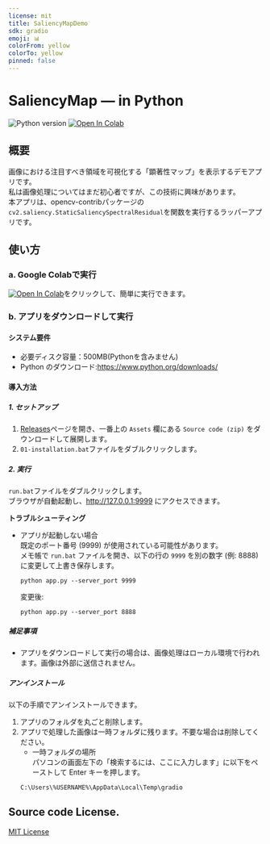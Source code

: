 ```yaml
---
license: mit
title: SaliencyMapDemo
sdk: gradio
emoji: 📊
colorFrom: yellow
colorTo: yellow
pinned: false
---
```

# SaliencyMap — in Python
![Python version](https://img.shields.io/badge/python-3.8+-important)
<a href="https://colab.research.google.com/github/umyuu/SaliencyMapDemo/blob/main/launch_app.ipynb" target="_parent"><img src="https://colab.research.google.com/assets/colab-badge.svg" alt="Open In Colab"/></a>

## 概要  
画像における注目すべき領域を可視化する「顕著性マップ」を表示するデモアプリです。  
私は画像処理についてはまだ初心者ですが、この技術に興味があります。  
本アプリは、opencv-contribパッケージの`cv2.saliency.StaticSaliencySpectralResidual`を関数を実行するラッパーアプリです。  

## 使い方  
### a. Google Colabで実行  
<a href="https://colab.research.google.com/github/umyuu/SaliencyMapDemo/blob/main/launch_app.ipynb" target="_parent"><img src="https://colab.research.google.com/assets/colab-badge.svg" alt="Open In Colab"/></a>をクリックして、簡単に実行できます。  

### b. アプリをダウンロードして実行  
#### システム要件  
- 必要ディスク容量：500MB(Pythonを含みません)  
- Python のダウンロード:https://www.python.org/downloads/  

#### 導入方法  
##### 1. セットアップ  
1. [Releases](https://github.com/umyuu/SaliencyMapDemo/releases)ページを開き、一番上の `Assets` 欄にある `Source code (zip)` をダウンロードして展開します。  
2. `01-installation.bat`ファイルをダブルクリックします。  
##### 2. 実行  
`run.bat`ファイルをダブルクリックします。  
ブラウザが自動起動し、http://127.0.0.1:9999 にアクセスできます。  

**トラブルシューティング**  
- アプリが起動しない場合  
	既定のポート番号 (9999) が使用されている可能性があります。  
	メモ帳で `run.bat` ファイルを開き、以下の行の `9999` を別の数字 (例: 8888) に変更して上書き保存します。  
	~~~
	python app.py --server_port 9999  
	~~~
	変更後:
	~~~
	python app.py --server_port 8888  
	~~~
##### 補足事項  
- アプリをダウンロードして実行の場合は、画像処理はローカル環境で行われます。画像は外部に送信されません。  

##### アンインストール  
以下の手順でアンインストールできます。  
1. アプリのフォルダを丸ごと削除します。  
2. アプリで処理した画像は一時フォルダに残ります。不要な場合は削除してください。  
	- 一時フォルダの場所  
	パソコンの画面左下の「検索するには、ここに入力します」に以下をペーストして Enter キーを押します。  
	~~~
	C:\Users\%USERNAME%\AppData\Local\Temp\gradio
	~~~

## Source code License.  
[MIT License](LICENSE)  

